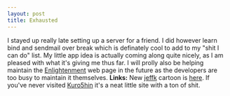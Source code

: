 ```yaml
--- 
layout: post
title: Exhausted
---
```

I stayed up really late setting up a server for a friend.  I did however learn
bind and sendmail over break which is definately cool to add to my "shit I can
do" list.  My little app idea is actually coming along quite nicely, as I am
pleased with what it's giving me thus far.  I will prolly also be helping
maintain the <a href="http://www.enlightenment.org">Enlightenment</a> web page
in the future as the developers are too busy to maintain it themselves. 
<B>Links:</B> New <a href="http://somethingawful.com/jeffk/">jeffk</a> cartoon
is <a href="http://somethingawful.efront.com/jeffk/jeffbezzos/">here</a>.  If
you've never visited <a href="http://www.kuro5hin.org/">Kuro5hin</a> it's a neat
little site with a ton of shit.
